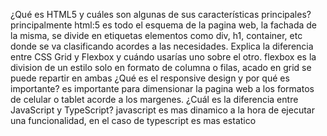    ¿Qué es HTML5 y cuáles son algunas de sus características principales? principalmente html:5 es todo el esquema de la pagina web, la fachada de la misma, se divide en etiquetas
   elementos como div, h1, container, etc donde se va clasificando acordes a las necesidades.
        Explica la diferencia entre CSS Grid y Flexbox y cuándo usarías uno sobre el otro. flexbox es la division de un estilo solo en formato de columna o filas, acado en grid 
        se puede repartir en ambas
        ¿Qué es el responsive design y por qué es importante? es importante para dimensionar la pagina web a los formatos de celular o tablet acorde a los margenes.
        ¿Cuál es la diferencia entre JavaScript y TypeScript? javascript es mas dinamico a la hora de ejecutar una funcionalidad, en el caso de typescript es mas estatico
